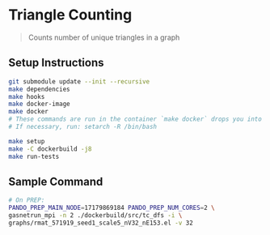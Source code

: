 <!--
  ~ SPDX-License-Identifier: MIT
  ~ Copyright (c) 2023. University of Texas at Austin. All rights reserved.
  -->

# Triangle Counting

> Counts number of unique triangles in a graph

## Setup Instructions

```bash
git submodule update --init --recursive
make dependencies
make hooks
make docker-image
make docker
# These commands are run in the container `make docker` drops you into
# If necessary, run: setarch -R /bin/bash

make setup
make -C dockerbuild -j8
make run-tests
```

## Sample Command

```bash
# On PREP:
PANDO_PREP_MAIN_NODE=17179869184 PANDO_PREP_NUM_CORES=2 \
gasnetrun_mpi -n 2 ./dockerbuild/src/tc_dfs -i \
graphs/rmat_571919_seed1_scale5_nV32_nE153.el -v 32
```
